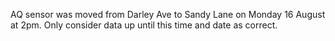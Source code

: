 AQ sensor was moved from Darley Ave to Sandy Lane on Monday 16 August at 2pm. Only consider data up until this time and date as correct.
